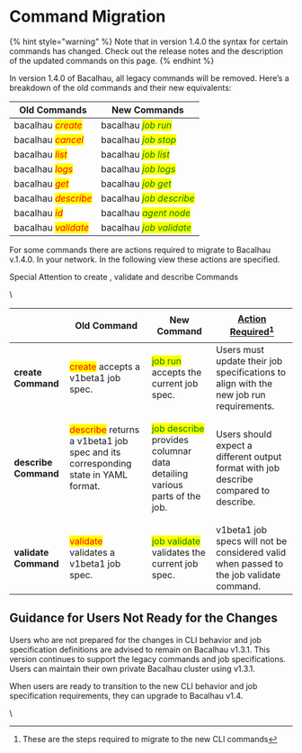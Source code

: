 # Command Migration

{% hint style="warning" %}
Note that in version 1.4.0 the syntax for certain commands has changed. Check out the release notes and the description of the updated commands on this page.
{% endhint %}

In version 1.4.0 of Bacalhau, all legacy commands will be removed. Here’s a breakdown of the old commands and their new equivalents:

| **Old Commands**                                    | **New Commands**                                          |
| --------------------------------------------------- | --------------------------------------------------------- |
| bacalhau _<mark style="color:red;">create</mark>_   | bacalhau _<mark style="color:green;">job run</mark>_      |
| bacalhau _<mark style="color:red;">cancel</mark>_   | bacalhau _<mark style="color:green;">job stop</mark>_     |
| bacalhau _<mark style="color:red;">list</mark>_     | bacalhau _<mark style="color:green;">job list</mark>_     |
| bacalhau _<mark style="color:red;">logs</mark>_     | bacalhau _<mark style="color:green;">job logs</mark>_     |
| bacalhau _<mark style="color:red;">get</mark>_      | bacalhau _<mark style="color:green;">job get</mark>_      |
| bacalhau _<mark style="color:red;">describe</mark>_ | bacalhau _<mark style="color:green;">job describe</mark>_ |
| bacalhau _<mark style="color:red;">id</mark>_       | bacalhau _<mark style="color:green;">agent node</mark>_   |
| bacalhau _<mark style="color:red;">validate</mark>_ | bacalhau _<mark style="color:green;">job validate</mark>_ |

For some commands there are actions required to migrate to Bacalhau v.1.4.0. In your network. In the following view these actions are specified.

Special Attention to create , validate and describe Commands

\


| <p><br></p>          | **Old Command**                                                                                                                   | **New Command**                                                                                           | [**Action Required**](#user-content-fn-1)[^1]                                           |
| -------------------- | --------------------------------------------------------------------------------------------------------------------------------- | --------------------------------------------------------------------------------------------------------- | --------------------------------------------------------------------------------------- |
| **create Command**   | <mark style="color:red;">create</mark> accepts a v1beta1 job spec.                                                                | <mark style="color:green;">job run</mark> accepts the current job spec.                                   | Users must update their job specifications to align with the new job run requirements.  |
| **describe Command** | <p><mark style="color:red;">describe</mark> returns a v1beta1 job spec and its corresponding state in YAML format.</p><p><br></p> | <mark style="color:green;">job describe</mark> provides columnar data detailing various parts of the job. | Users should expect a different output format with job describe compared to describe.   |
| **validate Command** | <mark style="color:red;">validate</mark> validates a v1beta1 job spec.                                                            | <mark style="color:green;">job validate</mark> validates the current job spec.                            | v1beta1 job specs will not be considered valid when passed to the job validate command. |

## Guidance for Users Not Ready for the Changes

Users who are not prepared for the changes in CLI behavior and job specification definitions are advised to remain on Bacalhau v1.3.1. This version continues to support the legacy commands and job specifications. Users can maintain their own private Bacalhau cluster using v1.3.1.

When users are ready to transition to the new CLI behavior and job specification requirements, they can upgrade to Bacalhau v1.4.

\


[^1]: These are the steps required to migrate to the new CLI commands
